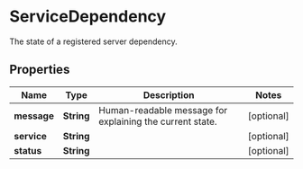 

# ServiceDependency

The state of a registered server dependency.

## Properties

| Name | Type | Description | Notes |
|------------ | ------------- | ------------- | -------------|
|**message** | **String** | Human-readable message for explaining the current state. |  [optional] |
|**service** | **String** |  |  [optional] |
|**status** | **String** |  |  [optional] |



